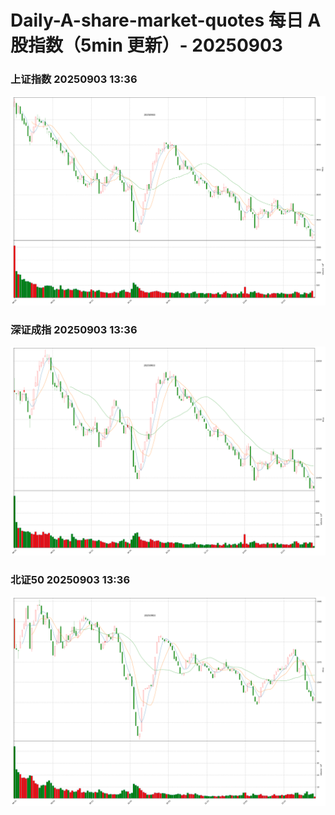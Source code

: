
# Daily-A-share-market-quotes 每日 A 股指数（5min 更新）- 20250903

### 上证指数 20250903 13:36
![](./fig/2025/9/20250903-sh000001.png)

### 深证成指 20250903 13:36
![](./fig/2025/9/20250903-sz399001.png)

### 北证50 20250903 13:36
![](./fig/2025/9/20250903-bj899050.png)
